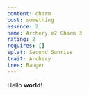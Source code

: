 ```yaml
---
content: charm
cost: something
essence: 2
name: Archery e2 Charm 3
rating: 2
requires: []
splat: Second Sunrise
trait: Archery
tree: Ranger
---
```


Hello **world**!

